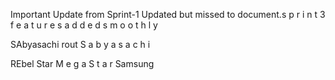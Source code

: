 Important Update from Sprint-1 Updated but missed to document.s p r i n t   3   f e a t u r e s   a d d e d   s m o o t h l y  
 SAbyasachi rout
S a b y a s a c h i    
 REbel Star
M e g a   S t a r Samsung 
 